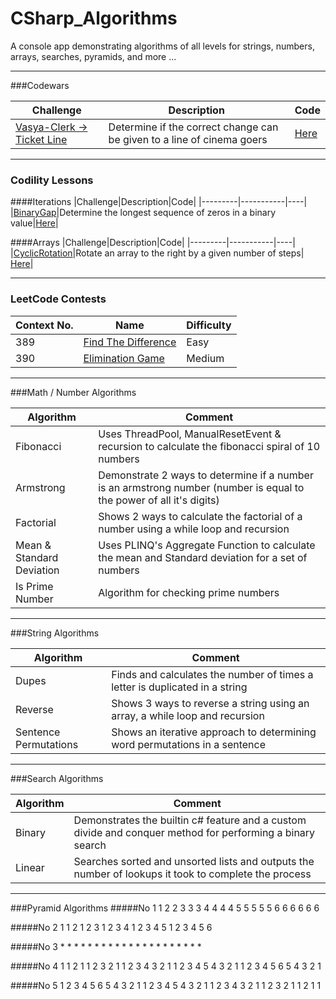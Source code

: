 # CSharp_Algorithms

A console app demonstrating algorithms of all levels for strings, numbers, arrays, searches, pyramids, and more ...

---

###Codewars

|Challenge|Description|Code|
|---------|-----------|----|
|[Vasya-Clerk -> Ticket Line](https://www.codewars.com/kata/vasya-clerk/train/csharp)|Determine if the correct change can be given to a line of cinema goers|[Here](https://github.com/Apollo013/CSharp_Algorithms/blob/master/CSharpAlgorithms/CodeWars/Vasya_Clerk.cs)|

---

### Codility Lessons
####Iterations
|Challenge|Description|Code|
|---------|-----------|----|
|[BinaryGap](https://codility.com/programmers/lessons/1-iterations/)|Determine the longest sequence of zeros in a binary value|[Here](https://github.com/Apollo013/CSharp_Algorithms/blob/master/CSharpAlgorithms/Codility/Iterations/BinaryGap.cs)|

####Arrays
|Challenge|Description|Code|
|---------|-----------|----|
|[CyclicRotation](https://codility.com/programmers/lessons/2-arrays/cyclic_rotation/)|Rotate an array to the right by a given number of steps| [Here](https://github.com/Apollo013/CSharp_Algorithms/blob/master/CSharpAlgorithms/Codility/ArrayLessons/CyclicRotation.cs)|

---
### LeetCode Contests
|Context No.|Name|Difficulty|
|-----------|----|-----------|
|389|[Find The Difference](https://leetcode.com/contest/2/problems/find-the-difference/)|Easy|
|390|[Elimination Game](https://leetcode.com/contest/2/problems/elimination-game/)|Medium|

---

###Math / Number Algorithms

| Algorithm | Comment |
| --------- | ------- |
| Fibonacci | Uses ThreadPool, ManualResetEvent & recursion to calculate the fibonacci spiral of 10 numbers |
| Armstrong | Demonstrate 2 ways to determine if a number is an armstrong number (number is equal to the power of all it's digits)
| Factorial | Shows 2 ways to calculate the factorial of a number using a while loop and recursion |
|Mean & Standard Deviation | Uses PLINQ's Aggregate Function to calculate the mean and Standard deviation for a set of numbers |
| Is Prime Number | Algorithm for checking prime numbers |

---

###String Algorithms

| Algorithm | Comment |
| --------- | ------- |
| Dupes | Finds and calculates the number of times a letter is duplicated in a string |
| Reverse | Shows 3 ways to reverse a string using an array, a while loop and recursion |
| Sentence Permutations | Shows an iterative approach to determining word permutations in a sentence |

---

###Search Algorithms

| Algorithm | Comment |
| --------- | ------- |
| Binary | Demonstrates the builtin c# feature and a custom divide and conquer method for performing a binary search|
| Linear | Searches sorted and unsorted lists and outputs the number of lookups it took to complete the process  |

---

###Pyramid Algorithms
#####No 1
         1
        2 2 
       3 3 3 
      4 4 4 4 
     5 5 5 5 5 
    6 6 6 6 6 6 

#####No 2
         1 
        1 2 
       1 2 3 
      1 2 3 4 
     1 2 3 4 5 
    1 2 3 4 5 6 

#####No 3
         * 
        * * 
       * * * 
      * * * * 
     * * * * * 
    * * * * * * 


#####No 4
                1 
              1 2 1 
            1 2 3 2 1 
          1 2 3 4 3 2 1 
        1 2 3 4 5 4 3 2 1 
      1 2 3 4 5 6 5 4 3 2 1 

#####No 5
      1 2 3 4 5 6 5 4 3 2 1 
        1 2 3 4 5 4 3 2 1 
          1 2 3 4 3 2 1 
            1 2 3 2 1 
              1 2 1 
                1 
                
